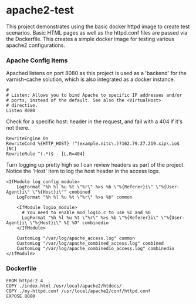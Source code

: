 # apache2-test

This project demonstrates using the basic docker httpd image to create test scenarios. Basic HTML pages as well as the httpd.conf files are passed via the Dockerfile. This creates a simple docker image for testing various apache2 configurations. 

### Apache Config Items

Apached listens on port 8080 as this project is used as a 'backend' for the varnish-cache solution, which is also integrated as a docker instance. 
```
#
# Listen: Allows you to bind Apache to specific IP addresses and/or
# ports, instead of the default. See also the <VirtualHost>
# directive.
Listen 8080
```
Check for a specific host: header in the request, and fail with a 404 if it's not there.
```
RewriteEngine On
RewriteCond %{HTTP_HOST} !^(example.nitc\.)?162.79.27.219.xip\.io$ [NC]
RewriteRule ^(.*)$ - [L,R=404]
```
Turn logging up pretty high so I can review headers as part of the project. Notice the 'Host' item to log the host header in the access logs. 
```
<IfModule log_config_module>
    LogFormat "%h %l %u %t \"%r\" %>s %b \"%{Referer}i\" \"%{User-Agent}i\" \"%{Host}i\"" combined
    LogFormat "%h %l %u %t \"%r\" %>s %b" common

    <IfModule logio_module>
      # You need to enable mod_logio.c to use %I and %O
      LogFormat "%h %l %u %t \"%r\" %>s %b \"%{Referer}i\" \"%{User-Agent}i\ \"%{Host}i\" %I %O" combinedio
    </IfModule>

    CustomLog "/var/log/apache_access.log" common
    CustomLog "/var/log/apache_combined_access.log" combined
    CustomLog "/var/log/apache_combinedio_access.log" combinedio
</IfModule>
```
### Dockerfile
```
FROM httpd:2.4
COPY ./index.html /usr/local/apache2/htdocs/
COPY ./my-httpd.conf /usr/local/apache2/conf/httpd.conf
EXPOSE 8080
```
